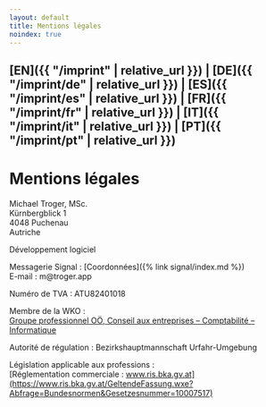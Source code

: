 ```yaml
---
layout: default
title: Mentions légales
noindex: true
---
```

## [EN]({{ "/imprint" | relative_url }}) | [DE]({{ "/imprint/de" | relative_url }}) | [ES]({{ "/imprint/es" | relative_url }}) | [FR]({{ "/imprint/fr" | relative_url }}) | [IT]({{ "/imprint/it" | relative_url }}) | [PT]({{ "/imprint/pt" | relative_url }})

# Mentions légales

Michael Troger, MSc.  
Kürnbergblick 1  
4048 Puchenau  
Autriche  
  
Développement logiciel 
  
Messagerie Signal : [Coordonnées]({% link signal/index.md %})    
E-mail : &#109;&#64;&#116;&#114;&#111;&#103;&#101;&#114;&#46;&#97;&#112;&#112;  
  
Numéro de TVA : ATU82401018
  
Membre de la WKO :  
[Groupe professionnel OÖ, Conseil aux entreprises – Comptabilité – Informatique](https://firmen.wko.at/michael-troger/oberösterreich/?firmaid=993ab01c-72c8-4943-8355-31b67b78de6c)  
  
Autorité de régulation : Bezirkshauptmannschaft Urfahr-Umgebung  
  
Législation applicable aux professions :  
[Réglementation commerciale : www.ris.bka.gv.at](https://www.ris.bka.gv.at/GeltendeFassung.wxe?Abfrage=Bundesnormen&Gesetzesnummer=10007517)
